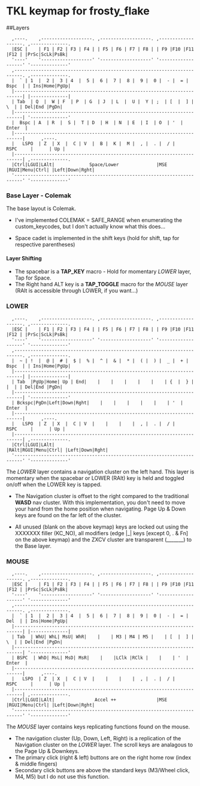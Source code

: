 # TKL keymap for frosty\_flake

##Layers
```
  ,----.    ,-------------------. ,-------------------. ,-------------------. ,--------------.
  |ESC |    | F1 | F2 | F3 | F4 | | F5 | F6 | F7 | F8 | | F9 |F10 |F11 |F12 | |PrSc|ScLk|PsBk|
  '----'    '-------------------' '-------------------' '-------------------' '--------------'
  ,-------------------------------------------------------------------------. ,--------------. 
  |  ` | 1  |  2 |  3 | 4  |  5 |  6 |  7 |  8 |  9 |  0 |  - |  = |  Bspc  | | Ins|Home|PgUp| 
  |-------------------------------------------------------------------------| |--------------| 
  | Tab  | Q  |  W | F  | P  | G  | J  | L  |  U |  Y | ;  | [  |  ] |   \  | | Del|End |PgDn| 
  |-------------------------------------------------------------------------| '--------------'
  |  Bspc | A  | R  |  S |  T | D  | H  | N  | E  | I  | O  | '  |   Enter  |                 
  |-------------------------------------------------------------------------|      ,----.     
  |   LSPO  | Z  | X  |  C | V  |  B |  K |  M |  , |  . |  / |    RSPC     |      | Up |     
  |-------------------------------------------------------------------------| ,--------------.
  |Ctrl|LGUI|LAlt|             Space/Lower              |MSE |RGUI|Menu|Ctrl| |Left|Down|Rght|
  '-------------------------------------------------------------------------' '--------------'
```
### Base Layer - Colemak
The base layout is Colemak. 
* I've implemented COLEMAK = SAFE\_RANGE when enumerating the custom\_keycodes, but I don't actually know what this does...

* Space cadet is implemented in the shift keys (hold for shift, tap for respective parentheses)

#### Layer Shifting
* The spacebar is a **TAP_KEY** macro - Hold for momentary *LOWER* layer, Tap for Space.
* The Right hand ALT key is a **TAP_TOGGLE** macro for the *MOUSE* layer (RAlt is accessible through LOWER, if you want...)
	
### LOWER
```
  ,----.    ,-------------------. ,-------------------. ,-------------------. ,--------------.
  |ESC |    | F1 | F2 | F3 | F4 | | F5 | F6 | F7 | F8 | | F9 |F10 |F11 |F12 | |PrSc|ScLk|PsBk|
  '----'    '-------------------' '-------------------' '-------------------' '--------------'
  ,-------------------------------------------------------------------------. ,--------------. 
  |  ~ | !  |  @ |  # |  $ |  % |  ^ |  & |  * |  ( |  ) |  _ |  + |  Bspc  | | Ins|Home|PgUp| 
  |-------------------------------------------------------------------------| |--------------| 
  | Tab  |PgUp|Home| Up | End|    |    |    |    |    |    | {  |  } |   |  | | Del|End |PgDn| 
  |-------------------------------------------------------------------------| '--------------'
  | Bckspc|PgDn|Left|Down|Rght|    |    |    |    |    |    | '  |   Enter  |                 
  |-------------------------------------------------------------------------|      ,----.     
  |   LSPO  | Z  | X  |  C | V  |    |    |    |  , |  . |  / |    RSPC     |      | Up |     
  |-------------------------------------------------------------------------| ,--------------.
  |Ctrl|LGUI|LAlt|               		                    |RAlt|RGUI|Menu|Ctrl| |Left|Down|Rght|
  '-------------------------------------------------------------------------' '--------------'
```
The *LOWER* layer contains a navigation cluster on the left hand. This layer is momentary when the spacebar or LOWER (RAlt) key is held and toggled on/off when the LOWER key is tapped.
	
* The Navigation cluster is offset to the right compared to the traditional **WASD** nav cluster. With this implementation, you don't need to move your hand from the home position when navigating. Page Up & Down keys are found on the far left of the cluster.

* All unused (blank on the above keymap) keys are locked out using the XXXXXXX filler (KC\_NO), all modifiers (edge |\_| keys \[except 0, \. & Fn\] on the above keymap) and the ZXCV cluster are transparent (\_\_\_\_\_\_\_) to the Base layer.

### MOUSE
```
  ,----.    ,-------------------. ,-------------------. ,-------------------. ,--------------.
  |ESC |    | F1 | F2 | F3 | F4 | | F5 | F6 | F7 | F8 | | F9 |F10 |F11 |F12 | |PrSc|ScLk|PsBk|
  '----'    '-------------------' '-------------------' '-------------------' '--------------'
  ,-------------------------------------------------------------------------. ,--------------. 
  |  ` | 1  |  2 |  3 | 4  |  5 |  6 |  7 |  8 |  9 |  0 |  - |  = |   Del  | | Ins|Home|PgUp| 
  |-------------------------------------------------------------------------| |--------------| 
  | Tab  | WhU| WhL| MsU| WhR|    |    | M3 | M4 | M5 |    | [  |  ] |   \  | | Del|End |PgDn| 
  |-------------------------------------------------------------------------| '--------------'
  | BSPC  | WhD| MsL| MsD| MsR|    |    |LClk |RClk |    |    | '  |   Enter  |                 
  |-------------------------------------------------------------------------|      ,----.     
  |   LSPO  | Z  | X  |  C | V  |    |    |    |  , |  . |  / |    RSPC     |      | Up |     
  |-------------------------------------------------------------------------| ,--------------.
  |Ctrl|LGUI|LAlt|               Accel ++               |MSE |RGUI|Menu|Ctrl| |Left|Down|Rght|
  '-------------------------------------------------------------------------' '--------------'
```
The *MOUSE* layer contains keys replicating functions found on the mouse. 

* The navigation cluster (Up, Down, Left, Right) is a replication of the Navigation cluster on the *LOWER* layer. The scroll keys are analagous to the Page Up & Downkeys.
* The primary click (right & left) buttons are on the right home row (index & middle fingers)
* Secondary click buttons are above the standard keys (M3/Wheel click, M4, M5) but I do not use this function.
